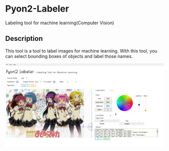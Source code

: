 # Pyon2-Labeler

Labeling tool for machine learning(Computer Vision)

## Description

This tool is a tool to label images for machine learning. 
With this tool, you can select bounding boxes of objects and label those names.

![Screen Image](https://raw.githubusercontent.com/homuler/pyon2-labeler/master/img/sample.png)
